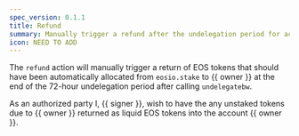 ```yaml
---
spec_version: 0.1.1
title: Refund
summary: Manually trigger a refund after the undelegation period for account {{ owner }}
icon: NEED TO ADD
---
```


The `refund` action will manually trigger a return of EOS tokens that should have been automatically allocated from `eosio.stake` to {{ owner }} at the end of the 72-hour undelegation period after calling `undelegatebw`. 

As an authorized party I, {{ signer }}, wish to have the any unstaked tokens due to {{ owner }} returned as liquid EOS tokens into the account {{ owner }}.
